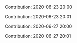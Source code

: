 Contribution: 2020-06-23 20:00

Contribution: 2020-06-23 20:01

Contribution: 2020-06-27 20:00

Contribution: 2020-06-27 20:01

